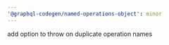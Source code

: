 ```yaml
---
'@graphql-codegen/named-operations-object': minor
---
```


add option to throw on duplicate operation names
